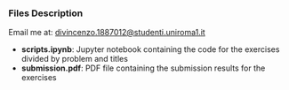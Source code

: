 ### Files Description

Email me at: [divincenzo.1887012@studenti.uniroma1.it](mailto:divincenzo.1887012@studenti.uniroma1.it)

- **scripts.ipynb**: Jupyter notebook containing the code for the exercises divided by problem and titles
- **submission.pdf**: PDF file containing the submission results for the exercises